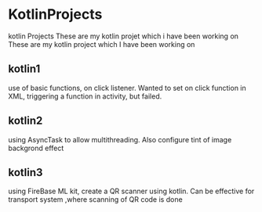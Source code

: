 # KotlinProjects
kotlin Projects
These are my kotlin projet which i have been working on
These are my kotlin project which I have been working on
 
 ## kotlin1
use of basic functions, on click listener. Wanted to set on click function in XML, triggering a function in activity,  but failed.

 ## kotlin2
using AsyncTask to allow multithreading. Also configure tint of image backgrond effect
  
  ## kotlin3
  
  using FireBase ML kit, create a QR scanner using kotlin. Can be effective for transport system ,where scanning of QR code is done
